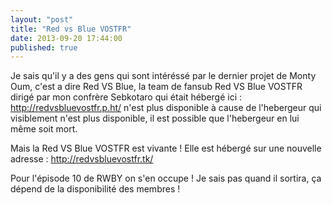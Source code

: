 ```yaml
---
layout: "post"
title: "Red vs Blue VOSTFR"
date: 2013-09-20 17:44:00
published: true
---
```

Je sais qu'il y a des gens qui sont intéréssé par le dernier projet de Monty Oum, c'est a dire Red VS Blue, la team de fansub Red VS Blue VOSTFR dirigé par mon confrère Sebkotaro qui était hébergé ici : <http://redvsbluevostfr.p.ht/> n'est plus disponible à cause de l'hebergeur qui visiblement n'est plus disponible, il est possible que l'hebergeur en lui même soit mort.

Mais la Red VS Blue VOSTFR est vivante ! Elle est hébergé sur une nouvelle adresse : <http://redvsbluevostfr.tk/>

Pour l'épisode 10 de RWBY on s'en occupe ! Je sais pas quand il sortira, ça dépend de la disponibilité des membres !
